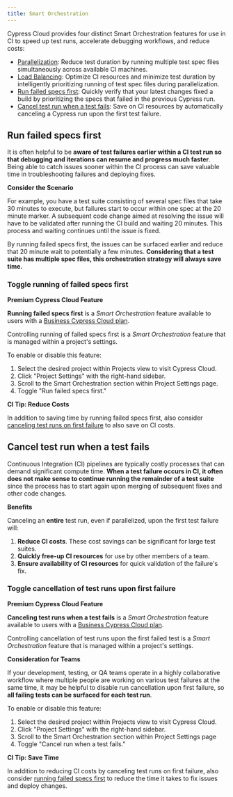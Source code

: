 ```yaml
---
title: Smart Orchestration
---
```


Cypress Cloud provides four distinct Smart Orchestration features for use in CI
to speed up test runs, accelerate debugging workflows, and reduce costs:

- [Parallelization](/guides/guides/parallelization): Reduce test duration by
  running multiple test spec files simultaneously across available CI machines.
- [Load Balancing](/guides/guides/parallelization#Balance-strategy): Optimize CI
  resources and minimize test duration by intelligently prioritizing running of
  test spec files during parallelization.
- [Run failed specs first](#Run-failed-specs-first): Quickly verify that your
  latest changes fixed a build by prioritizing the specs that failed in the
  previous Cypress run.
- [Cancel test run when a test fails](#Cancel-test-run-when-a-test-fails): Save
  on CI resources by automatically canceling a Cypress run upon the first test
  failure.

## Run failed specs first

It is often helpful to be **aware of test failures earlier within a CI test run
so that debugging and iterations can resume and progress much faster**. Being
able to catch issues sooner within the CI process can save valuable time in
troubleshooting failures and deploying fixes.

<Alert type="info">

<strong class="alert-header"><Icon name="graduation-cap"></Icon> Consider the
Scenario</strong>

For example, you have a test suite consisting of several spec files that take 30
minutes to execute, but failures start to occur within one spec at the 20 minute
marker. A subsequent code change aimed at resolving the issue will have to be
validated after running the CI build and waiting 20 minutes. This process and
waiting continues until the issue is fixed.

By running failed specs first, the issues can be surfaced earlier and reduce
that 20 minute wait to potentially a few minutes. **Considering that a test
suite has multiple spec files, this orchestration strategy will always save
time.**

</Alert>

### Toggle running of failed specs first

<Alert type="success">

<strong class="alert-header"><Icon name="star"></Icon> Premium Cypress Cloud
Feature</strong>

**Running failed specs first** is a _Smart Orchestration_ feature available to
users with a [Business Cypress Cloud plan](https://cypress.io/pricing).

</Alert>

Controlling running of failed specs first is a _Smart Orchestration_ feature
that is managed within a project's settings.

To enable or disable this feature:

1. Select the desired project within Projects view to visit Cypress Cloud.
2. Click "Project Settings" with the right-hand sidebar.
3. Scroll to the Smart Orchestration section within Project Settings page.
4. Toggle "Run failed specs first."

<DocsImage src="/img/guides/smart-orchestration/enable-run-failed-specs-first.png" alt="Enable running of failed specs first"></DocsImage>

<Alert type="bolt">

<strong class="alert-header">CI Tip: Reduce Costs</strong>

In addition to saving time by running failed specs first, also consider
[canceling test runs on first failure](#Cancel-test-run-when-a-test-fails) to
also save on CI costs.

</Alert>

## Cancel test run when a test fails

Continuous Integration (CI) pipelines are typically costly processes that can
demand significant compute time. **When a test failure occurs in CI, it often
does not make sense to continue running the remainder of a test suite** since
the process has to start again upon merging of subsequent fixes and other code
changes.

<Alert type="success">

<strong class="alert-header"><Icon name="check"></Icon> Benefits</strong>

Canceling an **entire** test run, even if parallelized, upon the first test
failure will:

1. **Reduce CI costs**. These cost savings can be significant for large test
   suites.
2. **Quickly free-up CI resources** for use by other members of a team.
3. **Ensure availability of CI resources** for quick validation of the failure's
   fix.

</Alert>

### Toggle cancellation of test runs upon first failure

<Alert type="success">

<strong class="alert-header"><Icon name="star"></Icon> Premium Cypress Cloud
Feature</strong>

**Canceling test runs when a test fails** is a _Smart Orchestration_ feature
available to users with a
[Business Cypress Cloud plan](https://cypress.io/pricing).

</Alert>

Controlling cancellation of test runs upon the first failed test is a _Smart
Orchestration_ feature that is managed within a project's settings.

<Alert type="info">

<strong class="alert-header">Consideration for Teams</strong>

If your development, testing, or QA teams operate in a highly collaborative
workflow where multiple people are working on various test failures at the same
time, it may be helpful to disable run cancellation upon first failure, so **all
failing tests can be surfaced for each test run**.

</Alert>

To enable or disable this feature:

1. Select the desired project within Projects view to visit Cypress Cloud.
2. Click "Project Settings" with the right-hand sidebar.
3. Scroll to the Smart Orchestration section within Project Settings page
4. Toggle "Cancel run when a test fails."

<DocsImage src="/img/guides/smart-orchestration/enable-cancel-run.png" alt="Enable cancellation of test runs upon first failure"></DocsImage>

<Alert type="bolt">

<strong class="alert-header">CI Tip: Save Time</strong>

In addition to reducing CI costs by canceling test runs on first failure, also
consider [running failed specs first](#Run-failed-specs-first) to reduce the
time it takes to fix issues and deploy changes.

</Alert>
